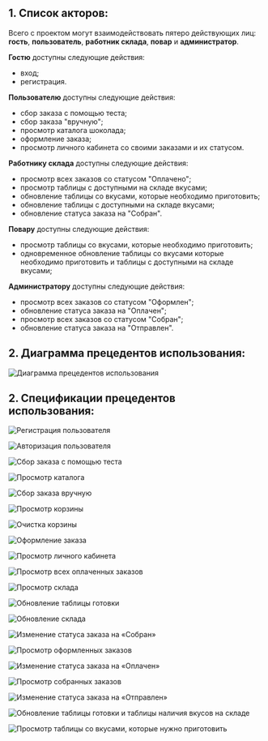 ## **1. Список акторов:** ##
  
  Всего с проектом могут взаимодействовать пятеро действующих лиц: **гость**, **пользователь**, **работник склада**, **повар** и **администратор**.
  
  **Гостю** доступны следующие действия:
  
  - вход;
  - регистрация.

  **Пользователю** доступны следующие действия:
  
  - сбор заказа с помощью теста;
  - сбор заказа "вручную";
  - просмотр каталога шоколада;
  - оформление заказа;
  - просмотр личного кабинета со своими заказами и их статусом.
 
  **Работнику склада** доступны следующие действия:
  
  - просмотр всех заказов со статусом "Оплачено";
  - просмотр таблицы с доступными на складе вкусами;
  - обновление таблицы со вкусами, которые необходимо приготовить;
  - обновление таблицы с доступными на складе вкусами;
  - обновление статуса заказа на "Собран".

  **Повару** доступны следующие действия:
  
  - просмотр таблицы со вкусами, которые необходимо приготовить;
  - одновременное обновление таблицы со вкусами которые необходимо приготовить и таблицы с доступными на складе вкусами;
  
  **Администратору** доступны следующие действия:
  
  - просмотр всех заказов со статусом "Оформлен";
  - обновление статуса заказа на "Оплачен";
  - просмотр всех заказов со статусом "Собран";
  - обновление статуса заказа на "Отправлен".

## **2. Диаграмма прецедентов использования:** ##

![Диаграмма прецедентов использования](https://github.com/frobbery/chocolate-shop/blob/main/resource-images/%D0%94%D0%B8%D0%B0%D0%B3%D1%80%D0%B0%D0%BC%D0%BC%D0%B0%20%D0%BF%D1%80%D0%B5%D1%86%D0%B5%D0%B4%D0%B5%D0%BD%D1%82%D0%BE%D0%B2%20%D0%B8%D1%81%D0%BF%D0%BE%D0%BB%D1%8C%D0%B7%D0%BE%D0%B2%D0%B0%D0%BD%D0%B8%D1%8F.png)

## **2. Спецификации прецедентов использования:** ##


![Регистрация пользователя](https://github.com/frobbery/chocolate-shop/blob/main/resource-images/registration.png)

![Авторизация пользователя](https://github.com/frobbery/chocolate-shop/blob/main/resource-images/authorization.png)

![Сбор заказа с помощью теста](https://github.com/frobbery/chocolate-shop/blob/main/resource-images/ordering-test.png)

![Просмотр каталога](https://github.com/frobbery/chocolate-shop/blob/main/resource-images/catalogue-watch.png)

![Сбор заказа вручную](https://github.com/frobbery/chocolate-shop/blob/main/resource-images/order-by-hand.png)

![Просмотр корзины](https://github.com/frobbery/chocolate-shop/blob/main/resource-images/basket-watch.png)

![Очистка корзины](https://github.com/frobbery/chocolate-shop/blob/main/resource-images/basket-clean.png)

![Оформление заказа](https://github.com/frobbery/chocolate-shop/blob/main/resource-images/order-registration.png)

![Просмотр личного кабинета](https://github.com/frobbery/chocolate-shop/blob/main/resource-images/order-watch.png)

![Просмотр всех оплаченных заказов](https://github.com/frobbery/chocolate-shop/blob/main/resource-images/paid-order-watch.png)

![Просмотр склада](https://github.com/frobbery/chocolate-shop/blob/main/resource-images/warehouse-watch.png)

![Обновление таблицы готовки](https://github.com/frobbery/chocolate-shop/blob/main/resource-images/cooking-update.png)

![Обновление склада](https://github.com/frobbery/chocolate-shop/blob/main/resource-images/warehouse-update.png)

![Изменение статуса заказа на «Собран»](https://github.com/frobbery/chocolate-shop/blob/main/resource-images/order-built-update.png)

![Просмотр оформленных заказов](https://github.com/frobbery/chocolate-shop/blob/main/resource-images/registered-order-watch.png)

![Изменение статуса заказа на «Оплачен»](https://github.com/frobbery/chocolate-shop/blob/main/resource-images/paid-order-update.png)

![Просмотр собранных заказов](https://github.com/frobbery/chocolate-shop/blob/main/resource-images/gathered-order-watch.png)

![Изменение статуса заказа на «Отправлен»](https://github.com/frobbery/chocolate-shop/blob/main/resource-images/send-order-update.png)

![Обновление таблицы готовки и таблицы наличия вкусов на складе](https://github.com/frobbery/chocolate-shop/blob/main/resource-images/cooking-warehouse-update.png)

![Просмотр таблицы со вкусами, которые нужно приготовить](https://github.com/frobbery/chocolate-shop/blob/main/resource-images/cooking-watch.png)
